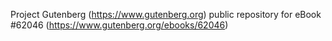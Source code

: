 Project Gutenberg (https://www.gutenberg.org) public repository for eBook #62046 (https://www.gutenberg.org/ebooks/62046)
